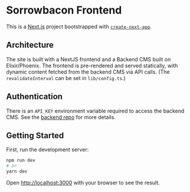 # Sorrowbacon Frontend
This is a [Next.js](https://nextjs.org/) project bootstrapped with [`create-next-app`](https://github.com/vercel/next.js/tree/canary/packages/create-next-app).

## Architecture

The site is built with a NextJS frontend and a Backend CMS built on Elixir/Phoenix.
The frontend is pre-rendered and served statically, with dynamic content fetched
from the backend CMS via API calls. (The `revalidateInterval` can be set in `lib/config.ts`.)

## Authentication

There is an `API_KEY` environment variable required to access the backend CMS. See the [backend repo](https://github.com/cleaver/sb_cascade) for more details.

## Getting Started

First, run the development server:

```bash
npm run dev
# or
yarn dev
```

Open [http://localhost:3000](http://localhost:3000) with your browser to see the result.
